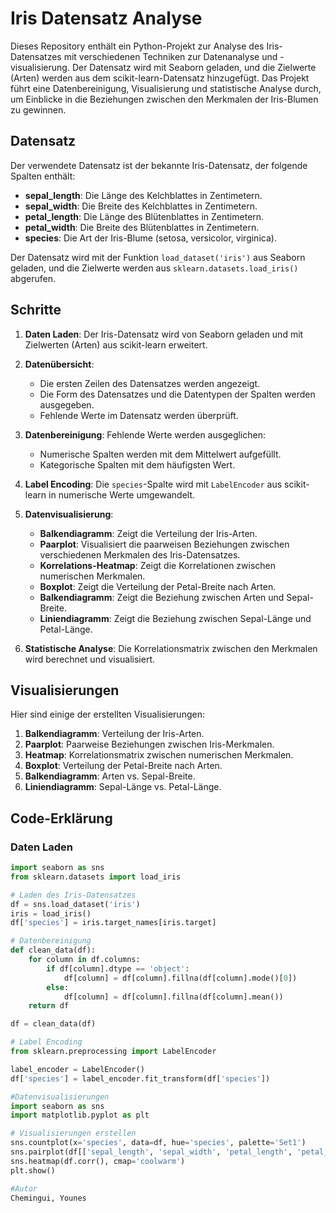 # Iris Datensatz Analyse

Dieses Repository enthält ein Python-Projekt zur Analyse des Iris-Datensatzes mit verschiedenen Techniken zur Datenanalyse und -visualisierung. Der Datensatz wird mit Seaborn geladen, und die Zielwerte (Arten) werden aus dem scikit-learn-Datensatz hinzugefügt. Das Projekt führt eine Datenbereinigung, Visualisierung und statistische Analyse durch, um Einblicke in die Beziehungen zwischen den Merkmalen der Iris-Blumen zu gewinnen.

## Datensatz

Der verwendete Datensatz ist der bekannte Iris-Datensatz, der folgende Spalten enthält:

- **sepal_length**: Die Länge des Kelchblattes in Zentimetern.
- **sepal_width**: Die Breite des Kelchblattes in Zentimetern.
- **petal_length**: Die Länge des Blütenblattes in Zentimetern.
- **petal_width**: Die Breite des Blütenblattes in Zentimetern.
- **species**: Die Art der Iris-Blume (setosa, versicolor, virginica).

Der Datensatz wird mit der Funktion `load_dataset('iris')` aus Seaborn geladen, und die Zielwerte werden aus `sklearn.datasets.load_iris()` abgerufen.

## Schritte

1. **Daten Laden**:
   Der Iris-Datensatz wird von Seaborn geladen und mit Zielwerten (Arten) aus scikit-learn erweitert.
   
2. **Datenübersicht**:
   - Die ersten Zeilen des Datensatzes werden angezeigt.
   - Die Form des Datensatzes und die Datentypen der Spalten werden ausgegeben.
   - Fehlende Werte im Datensatz werden überprüft.

3. **Datenbereinigung**:
   Fehlende Werte werden ausgeglichen:
   - Numerische Spalten werden mit dem Mittelwert aufgefüllt.
   - Kategorische Spalten mit dem häufigsten Wert.

4. **Label Encoding**:
   Die `species`-Spalte wird mit `LabelEncoder` aus scikit-learn in numerische Werte umgewandelt.

5. **Datenvisualisierung**:
   - **Balkendiagramm**: Zeigt die Verteilung der Iris-Arten.
   - **Paarplot**: Visualisiert die paarweisen Beziehungen zwischen verschiedenen Merkmalen des Iris-Datensatzes.
   - **Korrelations-Heatmap**: Zeigt die Korrelationen zwischen numerischen Merkmalen.
   - **Boxplot**: Zeigt die Verteilung der Petal-Breite nach Arten.
   - **Balkendiagramm**: Zeigt die Beziehung zwischen Arten und Sepal-Breite.
   - **Liniendiagramm**: Zeigt die Beziehung zwischen Sepal-Länge und Petal-Länge.

6. **Statistische Analyse**:
   Die Korrelationsmatrix zwischen den Merkmalen wird berechnet und visualisiert.

## Visualisierungen

Hier sind einige der erstellten Visualisierungen:

1. **Balkendiagramm**: Verteilung der Iris-Arten.
2. **Paarplot**: Paarweise Beziehungen zwischen Iris-Merkmalen.
3. **Heatmap**: Korrelationsmatrix zwischen numerischen Merkmalen.
4. **Boxplot**: Verteilung der Petal-Breite nach Arten.
5. **Balkendiagramm**: Arten vs. Sepal-Breite.
6. **Liniendiagramm**: Sepal-Länge vs. Petal-Länge.

## Code-Erklärung

### Daten Laden
```python
import seaborn as sns
from sklearn.datasets import load_iris

# Laden des Iris-Datensatzes
df = sns.load_dataset('iris')
iris = load_iris()
df['species'] = iris.target_names[iris.target]

# Datenbereinigung
def clean_data(df):
    for column in df.columns:
        if df[column].dtype == 'object':
            df[column] = df[column].fillna(df[column].mode()[0])
        else:
            df[column] = df[column].fillna(df[column].mean())
    return df

df = clean_data(df)

# Label Encoding
from sklearn.preprocessing import LabelEncoder

label_encoder = LabelEncoder()
df['species'] = label_encoder.fit_transform(df['species'])

#Datenvisualisierungen
import seaborn as sns
import matplotlib.pyplot as plt

# Visualisierungen erstellen
sns.countplot(x='species', data=df, hue='species', palette='Set1')
sns.pairplot(df[['sepal_length', 'sepal_width', 'petal_length', 'petal_width', 'species']], hue='species', palette='Set2')
sns.heatmap(df.corr(), cmap='coolwarm')
plt.show()

#Autor
Chemingui, Younes
